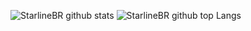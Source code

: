 ![StarlineBR github stats](https://github-readme-stats.vercel.app/api?username=StarlineBR)
![StarlineBR github top Langs](https://github-readme-stats.vercel.app/api/top-langs/?username=StarlineBR)
